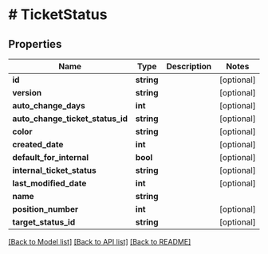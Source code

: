 # # TicketStatus

## Properties

Name | Type | Description | Notes
------------ | ------------- | ------------- | -------------
**id** | **string** |  | [optional]
**version** | **string** |  | [optional]
**auto_change_days** | **int** |  | [optional]
**auto_change_ticket_status_id** | **string** |  | [optional]
**color** | **string** |  | [optional]
**created_date** | **int** |  | [optional]
**default_for_internal** | **bool** |  | [optional]
**internal_ticket_status** | **string** |  | [optional]
**last_modified_date** | **int** |  | [optional]
**name** | **string** |  |
**position_number** | **int** |  | [optional]
**target_status_id** | **string** |  | [optional]

[[Back to Model list]](../../README.md#models) [[Back to API list]](../../README.md#endpoints) [[Back to README]](../../README.md)

